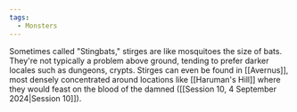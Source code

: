 ```yaml
---
tags:
  - Monsters
---
```

Sometimes called "Stingbats," stirges are like mosquitoes the size of bats. They're not typically a problem above ground, tending to prefer darker locales such as dungeons, crypts. Stirges can even be found in [[Avernus]], most densely concentrated around locations like [[Haruman's Hill]] where they would feast on the blood of the damned ([[Session 10, 4 September 2024|Session 10]]).
